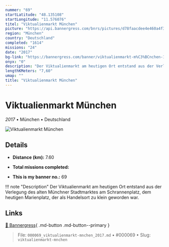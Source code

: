 ```yaml
---
nummer: "69"
startLatitude: "48.135108"
startLongitude: "11.576076"
titel: "Viktualienmarkt München"
picture: "https://api.bannergress.com/bnrs/pictures/d78faacdee4e460a4f3aecd6f6df5ff0"
region: "München"
country: "Deutschland"
completed: "1614"
missions: "24"
date: "2017"
bg-link: "https://bannergress.com/banner/viktualienmarkt-m%C3%BCnchen-14f4"
onyx: "0"
description: "Der Viktualienmarkt am heutigen Ort entstand aus der Verlegung des alten Münchner Stadtmarktes am Schrannenplatz, dem heutigen Marienplatz, der als Handelsort zu klein geworden war."
lengthKMeters: "7,60"
umap: ""
title: "Viktualienmarkt München"
---
```

# Viktualienmarkt München

*2017* • München • Deutschland

![Viktualienmarkt München](https://api.bannergress.com/bnrs/pictures/d78faacdee4e460a4f3aecd6f6df5ff0)

## Details
- **Distance (km):** 7.60

- **Total missions completed:** 
- **This is my banner no.:** 69


!!! note "Description"
    Der Viktualienmarkt am heutigen Ort entstand aus der Verlegung des alten Münchner Stadtmarktes am Schrannenplatz, dem heutigen Marienplatz, der als Handelsort zu klein geworden war.



## Links
[🔗 Bannergress](https://bannergress.com/banner/viktualienmarkt-m%C3%BCnchen-14f4){ .md-button .md-button--primary }



> File: `000069_viktualienmarkt-mnchen_2017.md` • #000069 • Slug: `viktualienmarkt-mnchen`
